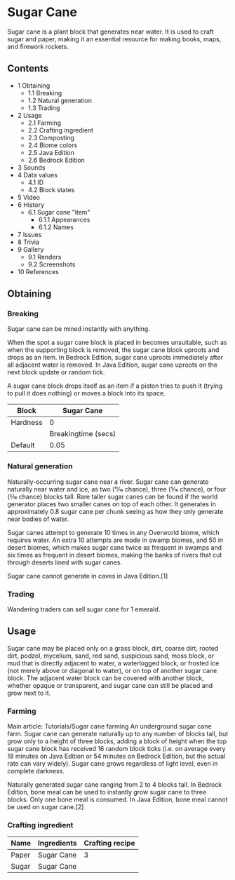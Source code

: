 # Sugar Cane
Sugar cane is a plant block that generates near water. It is used to craft sugar and paper, making it an essential resource for making books, maps, and firework rockets.

## Contents
- 1 Obtaining
	- 1.1 Breaking
	- 1.2 Natural generation
	- 1.3 Trading
- 2 Usage
	- 2.1 Farming
	- 2.2 Crafting ingredient
	- 2.3 Composting
	- 2.4 Biome colors
	- 2.5 Java Edition
	- 2.6 Bedrock Edition
- 3 Sounds
- 4 Data values
	- 4.1 ID
	- 4.2 Block states
- 5 Video
- 6 History
	- 6.1 Sugar cane "item"
		- 6.1.1 Appearances
		- 6.1.2 Names
- 7 Issues
- 8 Trivia
- 9 Gallery
	- 9.1 Renders
	- 9.2 Screenshots
- 10 References

## Obtaining
### Breaking
Sugar cane can be mined instantly with anything.

When the spot a sugar cane block is placed in becomes unsuitable, such as when the supporting block is removed, the sugar cane block uproots and drops as an item. In Bedrock Edition, sugar cane uproots immediately after all adjacent water is removed. In Java Edition, sugar cane uproots on the next block update or random tick.

A sugar cane block drops itself as an item if a piston tries to push it (trying to pull it does nothing) or moves a block into its space.

| Block    | Sugar Cane          |
|----------|---------------------|
| Hardness | 0                   |
|          | Breakingtime (secs) |
| Default  | 0.05                |

### Natural generation
Naturally-occurring sugar cane near a river.
Sugar cane can generate naturally near water and ice, as two (11⁄18 chance), three (5⁄18 chance), or four (2⁄18 chance) blocks tall. Rare taller sugar canes can be found if the world generator places two smaller canes on top of each other. It generates in approximately 0.8 sugar cane per chunk seeing as how they only generate near bodies of water.

Sugar canes attempt to generate 10 times in any Overworld biome, which requires water. An extra 10 attempts are made in swamp biomes, and 50 in desert biomes, which makes sugar cane twice as frequent in swamps and six times as frequent in desert biomes, making the banks of rivers that cut through deserts lined with sugar canes.

Sugar cane cannot generate in caves in Java Edition.[1]


### Trading
Wandering traders can sell sugar cane for 1 emerald.

## Usage
Sugar cane may be placed only on a grass block, dirt, coarse dirt, rooted dirt, podzol, mycelium, sand, red sand, suspicious sand, moss block, or mud that is directly adjacent to water, a waterlogged block, or frosted ice (not merely above or diagonal to water), or on top of another sugar cane block. The adjacent water block can be covered with another block, whether opaque or transparent, and sugar cane can still be placed and grow next to it. 

### Farming
Main article: Tutorials/Sugar cane farming
An underground sugar cane farm.
Sugar cane can generate naturally up to any number of blocks tall, but grow only to a height of three blocks, adding a block of height when the top sugar cane block has received 16 random block ticks (i.e. on average every 18 minutes on Java Edition or 54 minutes on Bedrock Edition, but the actual rate can vary widely). 
Sugar cane grows regardless of light level, even in complete darkness.

Naturally generated sugar cane ranging from 2 to 4 blocks tall.
In Bedrock Edition, bone meal can be used to instantly grow sugar cane to three blocks. Only one bone meal is consumed. In Java Edition, bone meal cannot be used on sugar cane.[2]

### Crafting ingredient
| Name  | Ingredients | Crafting recipe |
|-------|-------------|-----------------|
| Paper | Sugar Cane  | 3               |
| Sugar | Sugar Cane  |                 |

